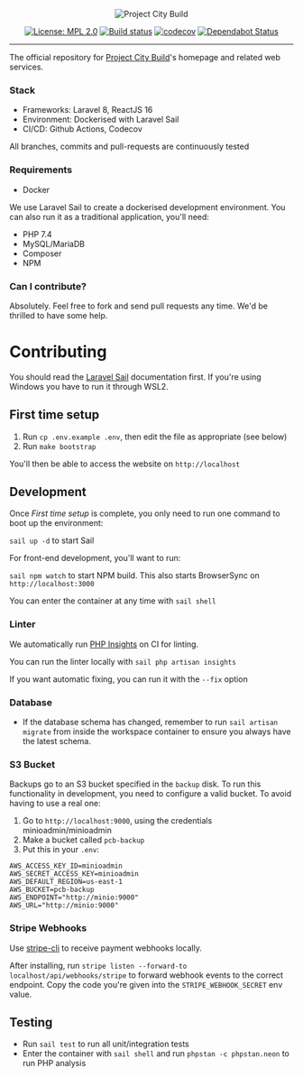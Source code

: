 <p align="center">
    <img src="https://projectcitybuild.com/assets/images/logo.png" alt="Project City Build"/>
</p>

<p align="center">
    <a href="https://opensource.org/licenses/MPL-2.0"><img src="https://img.shields.io/badge/License-MPL%202.0-brightgreen.svg" alt="License: MPL 2.0"></a>
    <a href="https://github.com/projectcitybuild/web/actions?query=workflow%3A%22PHP+Test%22"><img src="https://github.com/projectcitybuild/web/workflows/PHP%20Test/badge.svg?branch=dev" alt="Build status"></a>
    <a href="https://codecov.io/gh/projectcitybuild/web/"><img src="https://codecov.io/gh/projectcitybuild/web/branch/master/graph/badge.svg" alt="codecov"></a>
    <a href="https://dependabot.com"><img src="https://api.dependabot.com/badges/status?host=github&repo=projectcitybuild/web" alt="Dependabot Status"></a>
</p>

---

The official repository for [Project City Build](https://projectcitybuild.com)'s homepage and related web services.

### Stack
* Frameworks: Laravel 8, ReactJS 16
* Environment: Dockerised with Laravel Sail
* CI/CD: Github Actions, Codecov

All branches, commits and pull-requests are continuously tested

### Requirements
* Docker

We use Laravel Sail to create a dockerised development environment. You can also run it as a traditional application, you'll need:

* PHP 7.4
* MySQL/MariaDB
* Composer
* NPM

### Can I contribute?
Absolutely. Feel free to fork and send pull requests any time. We'd be thrilled to have some help.

# Contributing

You should read the [Laravel Sail](https://laravel.com/docs/8.x/sail) documentation first. If you're using Windows you have to run it through WSL2.

## First time setup

1. Run `cp .env.example .env`, then edit the file as appropriate (see below)
2. Run `make bootstrap`

You'll then be able to access the website on `http://localhost`

## Development
Once *First time setup* is complete, you only need to run one command to boot up the environment:

`sail up -d` to start Sail

For front-end development, you'll want to run:

`sail npm watch` to start NPM build. This also starts BrowserSync on `http://localhost:3000`

You can enter the container at any time with `sail shell`

### Linter

We automatically run [PHP Insights](https://phpinsights.com/) on CI for linting.

You can run the linter locally with `sail php artisan insights`

If you want automatic fixing, you can run it with the `--fix` option

### Database
* If the database schema has changed, remember to run `sail artisan migrate` from inside the workspace container to ensure you always have the latest schema.

### S3 Bucket
Backups go to an S3 bucket specified in the `backup` disk. To run this functionality in development, you need to configure a valid bucket. To avoid having to use a real one:

1. Go to `http://localhost:9000`, using the credentials minioadmin/minioadmin
2. Make a bucket called `pcb-backup`
3. Put this in your `.env`:

```dotenv
AWS_ACCESS_KEY_ID=minioadmin
AWS_SECRET_ACCESS_KEY=minioadmin
AWS_DEFAULT_REGION=us-east-1
AWS_BUCKET=pcb-backup
AWS_ENDPOINT="http://minio:9000"
AWS_URL="http://minio:9000"
```

### Stripe Webhooks
Use [stripe-cli](https://stripe.com/docs/stripe-cli) to receive payment webhooks locally.

After installing, run `stripe listen --forward-to localhost/api/webhooks/stripe` to forward webhook events to the correct endpoint. Copy the code you're given into the `STRIPE_WEBHOOK_SECRET` env value.

## Testing
* Run `sail test` to run all unit/integration tests
* Enter the container with `sail shell` and run `phpstan -c phpstan.neon` to run PHP analysis

